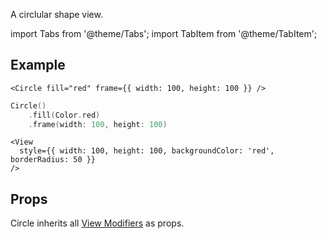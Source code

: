 ---
---

A circlular shape view.

import Tabs from '@theme/Tabs';
import TabItem from '@theme/TabItem';

## Example

<Tabs>
<TabItem value="srn" label="swiftui-react-native">

```tsx
<Circle fill="red" frame={{ width: 100, height: 100 }} />
```

</TabItem>
<TabItem value="swiftui" label="SwiftUI">

```swift
Circle()
    .fill(Color.red)
    .frame(width: 100, height: 100)
```

</TabItem>
<TabItem value="react-native" label="React Native">

```tsx
<View
  style={{ width: 100, height: 100, backgroundColor: 'red', borderRadius: 50 }}
/>
```

</TabItem>
</Tabs>

## Props

Circle inherits all [View Modifiers](../modifiers#full-list) as props.
